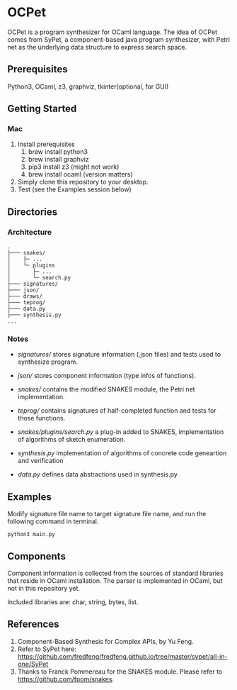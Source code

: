 # OCPet

OCPet is a program synthesizer for OCaml language. The idea of OCPet comes from SyPet, a component-based java program synthesizer, with Petri net as the underlying data structure to express search space. 

## Prerequisites
Python3, OCaml, z3, graphviz, tkinter(optional, for GUI)  

## Getting Started
### Mac
1. Install prerequisites  
    1. brew install python3  
    2. brew install graphviz  
    3. pip3 install z3 (might not work)
    4. brew install ocaml (version matters)
2. Simply clone this repository to your desktop.
3. Test (see the Examples session below)

## Directories

### Architecture
```
.  
├─── snakes/  
│    ├─ ...  
│    └─ plugins  
│    	├─ ...  
│    	└─ search.py  
├─── signatures/  
├─── json/  
├─── draws/  
├─── teprog/  
├─── data.py  
├─── synthesis.py  
...
```


### Notes
+ *signatures/* stores signature information (.json files) and tests used to synthesize program.

+ *json/* stores component information (type infos of functions).
 
+ *snakes/* contains the modified SNAKES module, the Petri net implementation.

+ *teprog/* contains signatures of half-completed function and tests for those functions.  

+ *snakes/plugins/search.py* a plug-in added to SNAKES, implementation of algorithms of sketch enumeration.

- *synthesis.py* implementation of algorithms of concrete code geneartion and verification

- *data.py* defines data abstractions used in synthesis.py

## Examples
Modify signature file name to target signature file name, and run the following command in terminal.
```
python3 main.py
```
## Components

Component information is collected from the sources of standard libraries that reside in OCaml installation. The parser is implemented in OCaml, but not in this repository yet.

Included libraries are: char, string, bytes, list.

## References
1. Component-Based Synthesis for Complex APIs, by Yu Feng.
2. Refer to SyPet here: https://github.com/fredfeng/fredfeng.github.io/tree/master/sypet/all-in-one/SyPet
3. Thanks to Franck Pommereau for the SNAKES module. Please refer to https://github.com/fpom/snakes.

